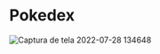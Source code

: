 # Pokedex
![Captura de tela 2022-07-28 134648](https://user-images.githubusercontent.com/82913577/181593280-0203ef3d-ed4b-41ea-9988-388b5c8c5f3a.png)
